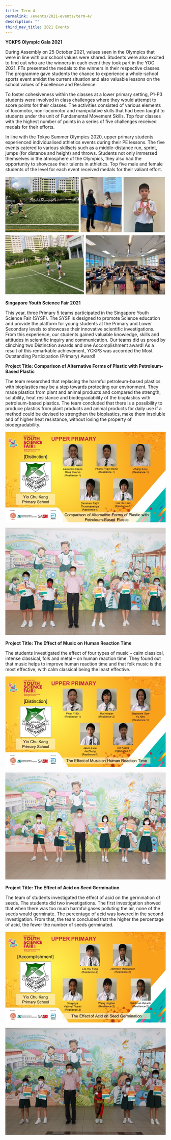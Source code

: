 ```yaml
---
title: Term 4
permalink: /events/2021-events/term-4/
description: ""
third_nav_title: 2021 Events
---
```

**YCKPS Olympic Gala 2021**

During Assembly on 25 October 2021, values seen in the Olympics that were in line with our school values were shared. Students were also excited to find out who are the winners in each event they took part in the YOG 2021. FTs presented the medals to the winners in their respective classes. The programme gave students the chance to experience a whole-school sports event amidst the current situation and also valuable lessons on the school values of Excellence and Resilience. 

To foster cohesiveness within the classes at a lower primary setting, P1-P3 students were involved in class challenges where they would attempt to score points for their classes. The activities consisted of various elements of locomotor, non-locomotor and manipulative skills that had been taught to students under the unit of Fundamental Movement Skills. Top four classes with the highest number of points in a series of five challenges received medals for their efforts. 

In line with the Tokyo Summer Olympics 2020, upper primary students experienced individualised athletics events during their PE lessons. The five events catered to various skillsets such as a middle-distance run, sprint, jumps (for distance and height) and throws. Students not only immersed themselves in the atmosphere of the Olympics, they also had the opportunity to showcase their talents in athletics. Top five male and female students of the level for each event received medals for their valiant effort. 

![YCKPS Olympic Gala 2021](/images/YCKPS%20Olympic%20Gala%202021.png)  

**Singapore Youth Science Fair 2021**

This year, three Primary 5 teams participated in the Singapore Youth Science Fair (SYSF). The SYSF is designed to promote Science education and provide the platform for young students at the Primary and Lower Secondary levels to showcase their innovative scientific investigations. From this experience, our students gained valuable knowledge, skills and attitudes in scientific inquiry and communication. Our teams did us proud by clinching two Distinction awards and one Accomplishment award! As a result of this remarkable achievement, YCKPS was accorded the Most Outstanding Participation (Primary) Award! 

**Project Title: Comparison of Alternative Forms of Plastic with Petroleum-Based Plastic** 

The team researched that replacing the harmful petroleum-based plastics with bioplastics may be a step towards protecting our environment. They made plastics from plant and animal products and compared the strength, solubility, heat resistance and biodegradability of the bioplastics with petroleum-based plastics. The team concluded that there is a possibility to produce plastics from plant products and animal products for daily use if a method could be devised to strengthen the bioplastics, make them insoluble and of higher heat resistance, without losing the property of biodegradability.  

![Comparison of Alternative Forms of Plastic with Petroleum-Based Plastic](/images/Comparison%20of%20Alternative%20Forms%20of%20Plastic%20with%20Petroleum-Based%20Plastic1.jpg)

![Comparison of Alternative Forms of Plastic with Petroleum-Based Plastic](/images/Comparison%20of%20Alternative%20Forms%20of%20Plastic%20with%20Petroleum-Based%20Plastic2.jpg)

**Project Title: The Effect of Music on Human Reaction Time** 

The students investigated the effect of four types of music – calm classical, intense classical, folk and metal – on human reaction time. They found out that music helps to improve human reaction time and that folk music is the most effective, with calm classical being the least effective.  

![The Effect of Music on Human Reaction Time](/images/The%20Effect%20of%20Music%20on%20Human%20Reaction%20Time1.jpg)

![The Effect of Music on Human Reaction Time](/images/The%20Effect%20of%20Music%20on%20Human%20Reaction%20Time2.jpg)

**Project Title: The Effect of Acid on Seed Germination**

The team of students investigated the effect of acid on the germination of seeds. The students did two investigations. The first investigation showed that when there was too much harmful gases polluting the air, none of the seeds would germinate. The percentage of acid was lowered in the second investigation. From that, the team concluded that the higher the percentage of acid, the fewer the number of seeds germinated.

![The Effect of Acid on Seed Germination](/images/The%20Effect%20of%20Acid%20on%20Seed%20Germination1.jpg)

![The Effect of Acid on Seed Germination](/images/The%20Effect%20of%20Acid%20on%20Seed%20Germination2.jpg)